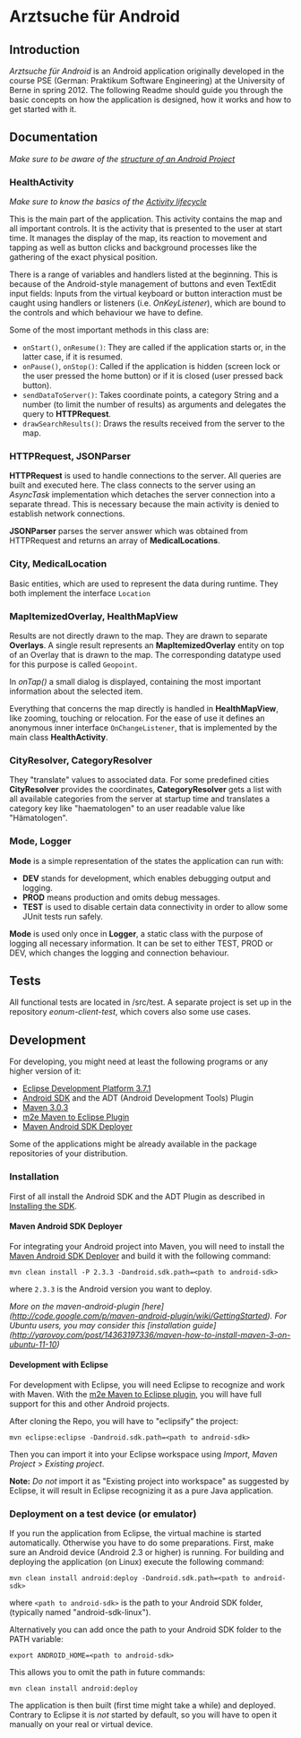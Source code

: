 Arztsuche für Android
=====================

Introduction
------------
*Arztsuche für Android* is an Android application originally developed in the course PSE (German: Praktikum Software Engineering) at the University of Berne in spring 2012. The following Readme should guide you through the basic concepts on how the application is designed, how it works and how to get started with it.

Documentation
-------------
*Make sure to be aware of the [structure of an Android Project](http://sudarmuthu.com/blog/the-structure-of-an-android-project)*

### HealthActivity
*Make sure to know the basics of the [Activity lifecycle](http://developer.android.com/guide/topics/fundamentals/activities.html)*

This is the main part of the application. This activity contains the map and all important controls. It is the activity that is presented to the user at start time. It manages the display of the map, its reaction to movement and tapping as well as button clicks and background processes like the gathering of the exact physical position.

There is a range of variables and handlers listed at the beginning. This is because of the Android-style management of buttons and even TextEdit input fields: Inputs from the virtual keyboard or button interaction must be caught using handlers or listeners (i.e. *OnKeyListener*), which are bound to the controls and which behaviour we have to define.

Some of the most important methods in this class are:

*   `onStart()`, `onResume()`: They are called if the application starts or, in the latter case, if it is resumed.
*   `onPause()`, `onStop()`: Called if the application is hidden (screen lock or the user pressed the home button) or if it is closed (user pressed back button).
*   `sendDataToServer()`: Takes coordinate points, a category String and a number (to limit the number of results) as arguments and delegates the query to **HTTPRequest**.
*   `drawSearchResults()`: Draws the results received from the server to the map.

### HTTPRequest, JSONParser
**HTTPRequest** is used to handle connections to the server. All queries are built and executed here. The class connects to the server using an *AsyncTask* implementation which detaches the server connection into a separate thread. This is necessary because the main activity is denied to establish network connections.

**JSONParser** parses the server answer which was obtained from HTTPRequest and returns an array of **MedicalLocations**.

### City, MedicalLocation
Basic entities, which are used to represent the data during runtime. They both implement the interface `Location`

### MapItemizedOverlay, HealthMapView
Results are not directly drawn to the map. They are drawn to separate **Overlays**. A single result represents an **MapItemizedOverlay** entity on top of an Overlay that is drawn to the map. The corresponding datatype used for this purpose is called `Geopoint`.

In *onTap()* a small dialog is displayed, containing the most important information about the selected item.

Everything that concerns the map directly is handled in **HealthMapView**, like zooming, touching or relocation. For the ease of use it defines an anonymous inner interface `OnChangeListener`, that is implemented by the main class **HealthActivity**.

### CityResolver, CategoryResolver
They "translate" values to associated data. For some predefined cities **CityResolver** provides the coordinates, **CategoryResolver** gets a list with all available categories from the server at startup time and translates a category key like "haematologen" to an user readable value like "Hämatologen".

### Mode, Logger
**Mode** is a simple representation of the states the application can run with:

*   **DEV** stands for development, which enables debugging output and logging.
*   **PROD** means production and omits debug messages.
*   **TEST** is used to disable certain data connectivity in order to allow some JUnit tests run safely.

**Mode** is used only once in **Logger**, a static class with the purpose of logging all necessary information. It can be set to either TEST, PROD or DEV, which changes the logging and connection behaviour.

## Tests
All functional tests are located in /src/test. A separate project is set up in the repository *eonum-client-test*, which covers also some use cases.

Development
-----------

For developing, you might need at least the following programs or any higher version of it:

*   [Eclipse Development Platform 3.7.1](http://eclipse.org/downloads/)
*   [Android SDK](http://developer.android.com/sdk/index.html) and the ADT (Android Development Tools) Plugin
*   [Maven 3.0.3](http://maven.apache.org/)
*   [m2e Maven to Eclipse Plugin](http://rgladwell.github.com/m2e-android/)
*   [Maven Android SDK Deployer](https://github.com/mosabua/maven-android-sdk-deployer/wiki)

Some of the applications might be already available in the package repositories of your distribution.

### Installation

First of all install the Android SDK and the ADT Plugin as described in [Installing the SDK](http://developer.android.com/sdk/installing.html).

#### Maven Android SDK Deployer

For integrating your Android project into Maven, you will need to install the [Maven Android SDK Deployer](https://github.com/mosabua/maven-android-sdk-deployer/wiki) and build it with the following command:

    mvn clean install -P 2.3.3 -Dandroid.sdk.path=<path to android-sdk>

where `2.3.3` is the Android version you want to deploy.

*More on the maven-android-plugin [here] (http://code.google.com/p/maven-android-plugin/wiki/GettingStarted). For Ubuntu users, you may consider this [installation guide] (http://yarovoy.com/post/14363197336/maven-how-to-install-maven-3-on-ubuntu-11-10)*

#### Development with Eclipse 
For development with Eclipse, you will need Eclipse to recognize and work with Maven.
With the [m2e Maven to Eclipse plugin](http://rgladwell.github.com/m2e-android/), you will have full support for this and other Android projects.

After cloning the Repo, you will have to "eclipsify" the project: 

    mvn eclipse:eclipse -Dandroid.sdk.path=<path to android-sdk>

Then you can import it into your Eclipse workspace using *Import*, *Maven Project* > *Existing project*.

**Note:** *Do not* import it as "Existing project into workspace" as suggested by Eclipse, it will result in Eclipse recognizing it as a pure Java application.

### Deployment on a test device (or emulator)
If you run the application from Eclipse, the virtual machine is started automatically. Otherwise you have to do some preparations.
First, make sure an Android device (Android 2.3 or higher) is running.
For building and deploying the application (on Linux) execute the following command:

    mvn clean install android:deploy -Dandroid.sdk.path=<path to android-sdk>

where `<path to android-sdk>` is the path to your Android SDK folder, (typically named "android-sdk-linux").

Alternatively you can add once the path to your Android SDK folder to the PATH variable:

    export ANDROID_HOME=<path to android-sdk>

This allows you to omit the path in future commands:

    mvn clean install android:deploy

The application is then built (first time might take a while) and deployed.
Contrary to Eclipse it is *not* started by default, so you will have to open it manually on your real or virtual device.
